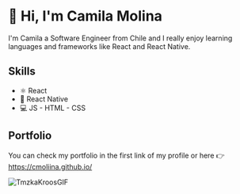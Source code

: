 # :wave: Hi, I'm Camila Molina
I'm Camila a Software Engineer from Chile and I really enjoy learning languages and frameworks like React and React Native.

## Skills
- ⚛️ React
- 📱 React Native
- 💻 JS - HTML - CSS

## Portfolio
You can check my portfolio in the first link of my profile or here 👉 https://cmoliina.github.io/


![TmzkaKroosGIF](https://user-images.githubusercontent.com/82980992/223612045-f9848b30-1d92-4507-bbde-24f94c8d3cf0.gif)

<!---
CamiiMolina/CamiiMolina is a ✨ special ✨ repository because its `README.md` (this file) appears on your GitHub profile.
You can click the Preview link to take a look at your changes.
--->
